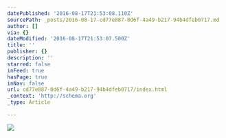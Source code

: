 ```yaml
---
datePublished: '2016-08-17T21:53:08.110Z'
sourcePath: _posts/2016-08-17-cd77e887-0d6f-4a49-b217-94b4dfeb0717.md
author: []
via: {}
dateModified: '2016-08-17T21:53:07.500Z'
title: ''
publisher: {}
description: ''
starred: false
inFeed: true
hasPage: true
inNav: false
url: cd77e887-0d6f-4a49-b217-94b4dfeb0717/index.html
_context: 'http://schema.org'
_type: Article

---
```

![](https://the-grid-user-content.s3-us-west-2.amazonaws.com/6cd40e48-f705-45af-8f0c-189ce6fc05e0.jpg)